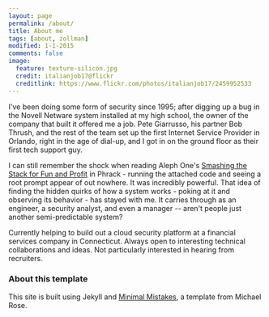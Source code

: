 ```yaml
---
layout: page
permalink: /about/
title: About me
tags: [about, zollman]
modified: 1-1-2015
comments: false
image:
  feature: texture-silicon.jpg
  credit: italianjob17@flickr
  creditlink: https://www.flickr.com/photos/italianjob17/2459952533
---
```


I've been doing some form of security since 1995; after digging up a bug in
the Novell Netware system installed at my high school, the owner of the
company that built it offered me a job. Pete Giarrusso, his partner Bob
Thrush, and the rest of the team set up the first Internet Service Provider
in Orlando, right in the age of dial-up, and I got in on the ground floor
as their first tech support guy.

I can still remember the shock when reading Aleph One's [Smashing the Stack
for Fun and Profit](http://phrack.org/issues/49/14.html) in Phrack -
running the attached code and seeing a root prompt appear of out nowhere.
It was incredibly powerful. That idea of finding the hidden quirks of how a
system works - poking at it and observing its behavior - has stayed with
me. It carries through as an engineer, a security analyst, and even a
manager -- aren't people just another semi-predictable system?

Currently helping to build out a cloud security platform at a financial
services company in Connecticut. Always open to interesting technical
collaborations and ideas. Not particularly interested in hearing from
recruiters.

### About this template

This site is built using Jekyll and [Minimal
Mistakes](https://github.com/mmistakes/minimal-mistakes), a template from
Michael Rose.

